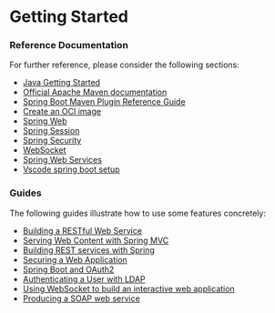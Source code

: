 # Getting Started

### Reference Documentation
For further reference, please consider the following sections:
* [Java Getting Started](https://www.w3schools.com/java/java_getstarted.asp)
* [Official Apache Maven documentation](https://maven.apache.org/guides/index.html)
* [Spring Boot Maven Plugin Reference Guide](https://docs.spring.io/spring-boot/docs/3.1.1/maven-plugin/reference/html/)
* [Create an OCI image](https://docs.spring.io/spring-boot/docs/3.1.1/maven-plugin/reference/html/#build-image)
* [Spring Web](https://docs.spring.io/spring-boot/docs/3.1.1/reference/htmlsingle/#web)
* [Spring Session](https://docs.spring.io/spring-session/reference/)
* [Spring Security](https://docs.spring.io/spring-boot/docs/3.1.1/reference/htmlsingle/#web.security)
* [WebSocket](https://docs.spring.io/spring-boot/docs/3.1.1/reference/htmlsingle/#messaging.websockets)
* [Spring Web Services](https://docs.spring.io/spring-boot/docs/3.1.1/reference/htmlsingle/#io.webservices)
* [Vscode spring boot setup](https://code.visualstudio.com/docs/java/java-spring-boot)

### Guides
The following guides illustrate how to use some features concretely:

* [Building a RESTful Web Service](https://spring.io/guides/gs/rest-service/)
* [Serving Web Content with Spring MVC](https://spring.io/guides/gs/serving-web-content/)
* [Building REST services with Spring](https://spring.io/guides/tutorials/rest/)
* [Securing a Web Application](https://spring.io/guides/gs/securing-web/)
* [Spring Boot and OAuth2](https://spring.io/guides/tutorials/spring-boot-oauth2/)
* [Authenticating a User with LDAP](https://spring.io/guides/gs/authenticating-ldap/)
* [Using WebSocket to build an interactive web application](https://spring.io/guides/gs/messaging-stomp-websocket/)
* [Producing a SOAP web service](https://spring.io/guides/gs/producing-web-service/)

